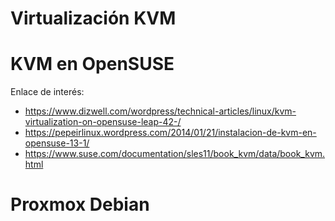 

# Virtualización KVM

# KVM en OpenSUSE

Enlace de interés:
* https://www.dizwell.com/wordpress/technical-articles/linux/kvm-virtualization-on-opensuse-leap-42-/
* https://pepeirlinux.wordpress.com/2014/01/21/instalacion-de-kvm-en-opensuse-13-1/
* https://www.suse.com/documentation/sles11/book_kvm/data/book_kvm.html

# Proxmox Debian
